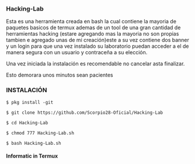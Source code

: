 ### Hacking-Lab
Esta es una herramienta creada en bash la cual contiene la mayoria de paquetes basicos de termux ademas de un tool de una gran cantidad de herramientas hacking (estare agregando mas la mayoria no son propias tambien e agregado unas de mi creación)este a su vez contiene dos banner y un login para que una vez instalado su laboratorio puedan acceder a el de manera segura con un usuario y contraceña a su elección.

Una vez iniciada la instalación es recomendable no cancelar asta finalizar.

Esto demorara unos minutos sean pacientes

### INSTALACIÓN

```
$ pkg install -git

$ git clone https://github.com/Scorpio28-Oficial/Hacking-Lab

$ cd Hacking-Lab

$ chmod 777 Hacking-Lab.sh

$ bash Hacking-Lab.sh
```

#### Informatic in Termux

